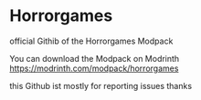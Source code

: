 # Horrorgames
official Githib of the Horrorgames Modpack

You can download the Modpack on Modrinth https://modrinth.com/modpack/horrorgames


this Github ist mostly for reporting issues
thanks
